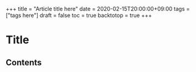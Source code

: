 +++
title = "Article title here"
date = 2020-02-15T20:00:00+09:00
tags = ["tags here"]
draft = false
toc = true
backtotop = true
+++

# Title

<!-- when toc is true and post wordcounts is greater than 400 -->

## Contents
